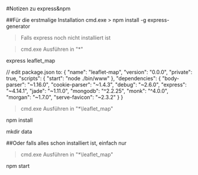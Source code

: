 #Notizen zu express&npm

##Für die erstmalige Installation
cmd.exe > npm install -g express-generator

> Falls express noch nicht installiert ist

> cmd.exe Ausführen in "*\"

express leaflet_map

// edit package.json to:
{
  "name": "leaflet-map",
  "version": "0.0.0",
  "private": true,
  "scripts": {
    "start": "node ./bin/www"
  },
  "dependencies": {
    "body-parser": "~1.16.0",
    "cookie-parser": "~1.4.3",
    "debug": "~2.6.0",
    "express": "~4.14.1",
    "jade": "~1.11.0",
    "mongodb": "^2.2.25",
    "monk": "^4.0.0",
    "morgan": "~1.7.0",
    "serve-favicon": "~2.3.2"
  }
}


> cmd.exe Ausführen in "*\leaflet_map"

npm install

mkdir data



##Oder falls alles schon installiert ist, einfach nur

> cmd.exe Ausführen in "*\leaflet_map"

npm start